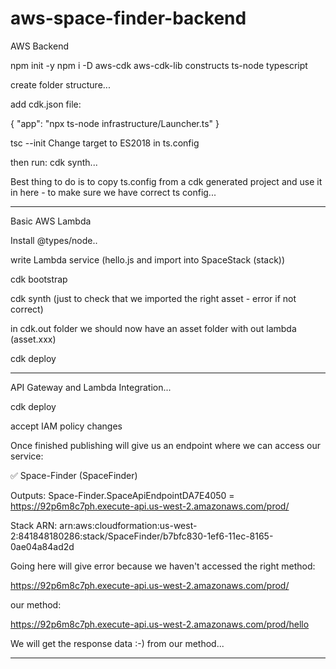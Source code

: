 # aws-space-finder-backend

AWS Backend

npm init -y
npm i -D aws-cdk aws-cdk-lib constructs ts-node typescript

create folder structure...

add cdk.json file:

{
"app": "npx ts-node infrastructure/Launcher.ts"
}

tsc --init
Change target to ES2018 in ts.config

then run: cdk synth...

Best thing to do is to copy ts.config from a cdk generated project and use it in here - to make sure we have correct ts config...

---

Basic AWS Lambda

Install @types/node..

write Lambda service (hello.js and import into SpaceStack (stack))

cdk bootstrap

cdk synth (just to check that we imported the right asset - error if not correct)

in cdk.out folder we should now have an asset folder with out lambda (asset.xxx)

cdk deploy

---

API Gateway and Lambda Integration...

cdk deploy

accept IAM policy changes

Once finished publishing will give us an endpoint where we can access our service:

✅ Space-Finder (SpaceFinder)

Outputs:
Space-Finder.SpaceApiEndpointDA7E4050 = https://92p6m8c7ph.execute-api.us-west-2.amazonaws.com/prod/

Stack ARN:
arn:aws:cloudformation:us-west-2:841848180286:stack/SpaceFinder/b7bfc830-1ef6-11ec-8165-0ae04a84ad2d

Going here will give error because we haven't accessed the right method:

https://92p6m8c7ph.execute-api.us-west-2.amazonaws.com/prod/

our method:

https://92p6m8c7ph.execute-api.us-west-2.amazonaws.com/prod/hello

We will get the response data :-) from our method...

---

